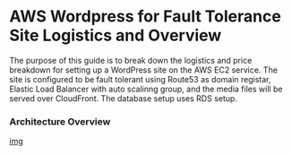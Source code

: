 # AWS Wordpress for Fault Tolerance Site Logistics and Overview  

The purpose of this guide is to break down the logistics and price breakdown for setting up a WordPress site on the AWS EC2 service.  The site is configured to be fault tolerant using Route53 as domain registar,  Elastic Load Balancer with auto scalinng group, and the media files will be served over CloudFront.  The database setup uses RDS setup.  

### Architecture Overview  

[img](https://s17.postimg.org/y4asrtggv/aws_fault_torelant_arch.png) 


